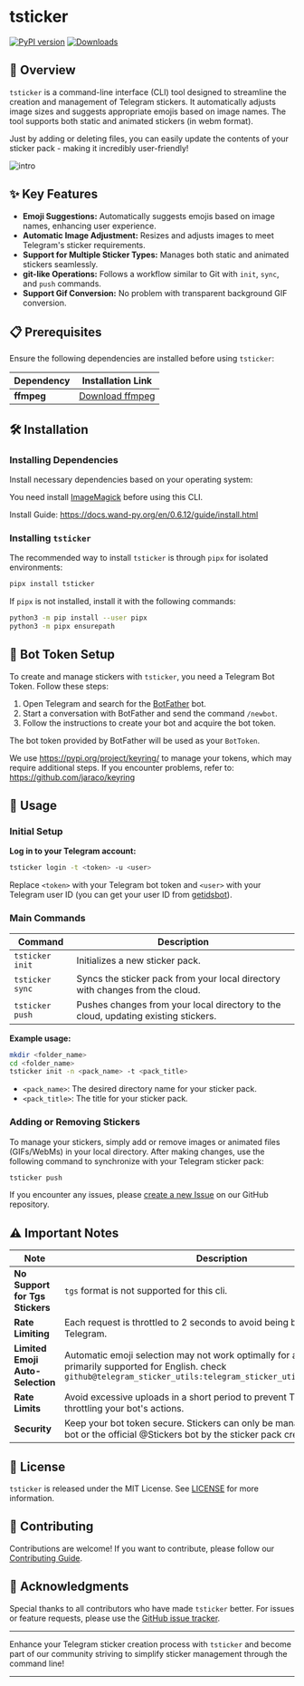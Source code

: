 # tsticker

[![PyPI version](https://badge.fury.io/py/tsticker.svg)](https://badge.fury.io/py/tsticker) [![Downloads](https://pepy.tech/badge/tsticker)](https://pepy.tech/project/tsticker)

## 📘 Overview

`tsticker` is a command-line interface (CLI) tool designed to streamline the creation and management of Telegram
stickers. It automatically adjusts image sizes and suggests appropriate emojis based on image names. The tool supports
both static and animated stickers (in webm format).

Just by adding or deleting files, you can easily update the contents of your sticker pack - making it incredibly
user-friendly!

![intro](.github/intro.png)

## ✨ Key Features

- **Emoji Suggestions:** Automatically suggests emojis based on image names, enhancing user experience.
- **Automatic Image Adjustment:** Resizes and adjusts images to meet Telegram's sticker requirements.
- **Support for Multiple Sticker Types:** Manages both static and animated stickers seamlessly.
- **git-like Operations:** Follows a workflow similar to Git with `init`, `sync`, and `push` commands.
- **Support Gif Conversion:** No problem with transparent background GIF conversion.

## 📋 Prerequisites

Ensure the following dependencies are installed before using `tsticker`:

| Dependency | Installation Link                                   |
|------------|-----------------------------------------------------|
| **ffmpeg** | [Download ffmpeg](https://ffmpeg.org/download.html) |

## 🛠️ Installation

### Installing Dependencies

Install necessary dependencies based on your operating system:

You need install [ImageMagick](https://docs.wand-py.org/en/0.6.12/guide/install.html) before using this CLI.

Install Guide: https://docs.wand-py.org/en/0.6.12/guide/install.html

### Installing `tsticker`

The recommended way to install `tsticker` is through `pipx` for isolated environments:

```bash
pipx install tsticker
```

If `pipx` is not installed, install it with the following commands:

```bash
python3 -m pip install --user pipx
python3 -m pipx ensurepath
```

## 🔑 Bot Token Setup

To create and manage stickers with `tsticker`, you need a Telegram Bot Token. Follow these steps:

1. Open Telegram and search for the [BotFather](https://t.me/BotFather) bot.
2. Start a conversation with BotFather and send the command `/newbot`.
3. Follow the instructions to create your bot and acquire the bot token.

The bot token provided by BotFather will be used as your `BotToken`.

We use https://pypi.org/project/keyring/ to manage your tokens, which may require additional steps. If you encounter
problems, refer to: https://github.com/jaraco/keyring

## 🚀 Usage

### Initial Setup

**Log in to your Telegram account:**

```bash
tsticker login -t <token> -u <user>
```

Replace `<token>` with your Telegram bot token and `<user>` with your Telegram user ID (you can get your user ID
from [getidsbot](https://t.me/getidsbot)).

### Main Commands

| Command         | Description                                                                        |
|-----------------|------------------------------------------------------------------------------------|
| `tsticker init` | Initializes a new sticker pack.                                                    |
| `tsticker sync` | Syncs the sticker pack from your local directory with changes from the cloud.      |
| `tsticker push` | Pushes changes from your local directory to the cloud, updating existing stickers. |

**Example usage:**

```bash
mkdir <folder_name>
cd <folder_name>
tsticker init -n <pack_name> -t <pack_title>
```

- `<pack_name>`: The desired directory name for your sticker pack.
- `<pack_title>`: The title for your sticker pack.

### Adding or Removing Stickers

To manage your stickers, simply add or remove images or animated files (GIFs/WebMs) in your local directory. After
making changes, use the following command to synchronize with your Telegram sticker pack:

```bash
tsticker push
```

If you encounter any issues, please [create a new Issue](https://github.com/sudoskys/tsticker/issues) on our GitHub
repository.

## ⚠️ Important Notes

| Note                             | Description                                                                                                                                                                       |
|----------------------------------|-----------------------------------------------------------------------------------------------------------------------------------------------------------------------------------|
| **No Support for Tgs Stickers**  | `tgs` format is not supported for this cli.                                                                                                                                       |
| **Rate Limiting**                | Each request is throttled to 2 seconds to avoid being blocked by Telegram.                                                                                                        |
| **Limited Emoji Auto-Selection** | Automatic emoji selection may not work optimally for all languages, primarily supported for English. check `github@telegram_sticker_utils:telegram_sticker_utils/core/rules.json` |
| **Rate Limits**                  | Avoid excessive uploads in a short period to prevent Telegram from throttling your bot's actions.                                                                                 |
| **Security**                     | Keep your bot token secure. Stickers can only be managed through your bot or the official @Stickers bot by the sticker pack creator.                                              |

## 📄 License

`tsticker` is released under the MIT License. See [LICENSE](LICENSE) for more information.

## 🤝 Contributing

Contributions are welcome! If you want to contribute, please follow our [Contributing Guide](CONTRIBUTING.md).

## 🙏 Acknowledgments

Special thanks to all contributors who have made `tsticker` better. For issues or feature requests, please use
the [GitHub issue tracker](https://github.com/sudoskys/tsticker/issues).

---

Enhance your Telegram sticker creation process with `tsticker` and become part of our community striving to simplify
sticker management through the command line!

---